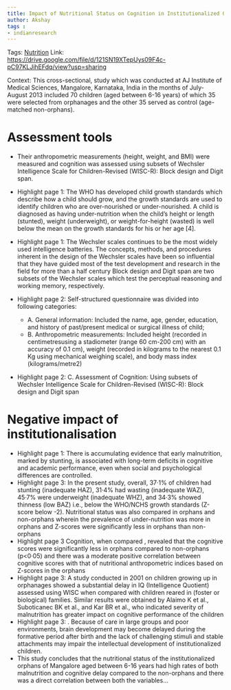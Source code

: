 ```yaml
---
title: Impact of Nutritional Status on Cognition in Institutionalized Orphans - A Pilot Study
author: Akshay
tags :
- indianresearch
---
```

Tags: [Nutrition](Volume%201/Roll%20Ups/Nutrition/Nutrition.md)
Link: https://drive.google.com/file/d/121SN19XTepUys09F4c-pC97KLJihEFdq/view?usp=sharing

Context: This cross-sectional, study which was conducted at AJ Institute of Medical Sciences, Mangalore, Karnataka, India in the months of July-August 2013 included 70 children (aged between 6-16 years) of which 35 were selected from orphanages and the other 35 served as control (age-matched non-orphans).

# Assessment tools
- Their anthropometric measurements (height, weight, and BMI) were measured and cognition was assessed using subsets of Wechsler Intelligence Scale for Children-Revised (WISC-R): Block design and Digit span.
- Highlight page 1: The WHO has developed child growth standards which describe how a child should grow, and the growth standards are used to identify children who are over-nourished or under-nourished. A child is diagnosed as having under-nutrition when the child’s height or length (stunted), weight (underweight), or weight-for-height (wasted) is well below the mean on the growth standards for his or her age [4].
- Highlight page 1: The Wechsler scales continues to be the most widely used intelligence batteries. The concepts, methods, and procedures inherent in the design of the Wechsler scales have been so influential that they have guided most of the test development and research in the field for more than a half century Block design and Digit span are two subsets of the Wechsler scales which test the perceptual reasoning and working memory, respectively.
- Highlight page 2: Self-structured questionnaire was divided into following categories:
	- A. General information: Included the name, age, gender, education, and history of past/present medical or surgical illness of child;
	- B. Anthropometric measurements: Included height (recorded in centimetresusing a stadiometer (range 60 cm-200 cm) with an accuracy of 0.1 cm), weight (recorded in kilograms to the nearest 0.1 Kg using mechanical weighing scale), and body mass index (kilograms/metre2)

- Highlight page 2: C. Assessment of Cognition: Using subsets of Wechsler Intelligence Scale for Children-Revised (WISC-R): Block design and Digit span 

# Negative impact of institutionalisation
- Highlight page 1: There is accumulating evidence that early malnutrition, marked by stunting, is associated with long-term deficits in cognitive and academic performance, even when social and psychological differences are controlled.
- Highlight page 3: In the present study, overall, 37·1% of children had stunting (inadequate HAZ), 31·4% had wasting (inadequate WAZ), 45·7% were underweight (inadequate WHZ), and 34·3% showed thinness (low BAZ) i.e., below the WHO/NCHS growth standards (Z-score below -2). Nutritional status was also compared in orphans and non-orphans wherein the prevalence of under-nutrition was more in orphans and Z-scores were significantly less in orphans than non- orphans 
- Highlight page 3  Cognition, when compared , revealed that the cognitive scores were significantly less in orphans compared to non-orphans (p<0·05) and there was a moderate positive correlation between cognitive scores with that of nutritional anthropometric indices based on Z-scores in the orphans 
- Highlight page 3: A study conducted in 2001 on children growing up in orphanages showed a substantial delay in IQ (Intelligence Quotient) assessed using WISC when compared with children reared in (foster or biological) families. Similar results were obtained by Alaimo K et al., Suboticanec BK et al., and Kar BR et al., who indicated severity of malnutrition has greater impact on cognitive performance of the children 
- Highlight page 3: . Because of care in large groups and poor environments, brain development may become delayed during the formative period after birth and the lack of challenging stimuli and stable attachments may impair the intellectual development of institutionalized children.
-  This study concludes that the nutritional status of the institutionalized orphans of Mangalore aged between 6-16 years had high rates of both malnutrition and cognitive delay compared to the non-orphans and there was a direct correlation between both the variables…